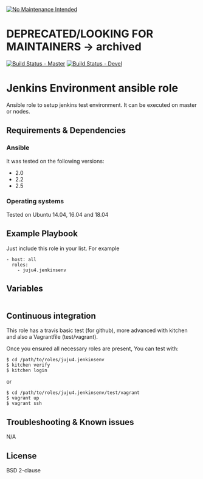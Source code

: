 [![No Maintenance Intended](http://unmaintained.tech/badge.svg)](http://unmaintained.tech/)
# DEPRECATED/LOOKING FOR MAINTAINERS -> archived

[![Build Status - Master](https://travis-ci.com/juju4/ansible-jenkinsenv.svg?branch=master)](https://travis-ci.com/juju4/ansible-jenkinsenv)
[![Build Status - Devel](https://travis-ci.com/juju4/ansible-jenkinsenv.svg?branch=devel)](https://travis-ci.com/juju4/ansible-jenkinsenv/branches)
# Jenkins Environment ansible role

Ansible role to setup jenkins test environment. It can be executed on master or nodes.

## Requirements & Dependencies

### Ansible
It was tested on the following versions:
 * 2.0
 * 2.2
 * 2.5

### Operating systems

Tested on Ubuntu 14.04, 16.04 and 18.04

## Example Playbook

Just include this role in your list.
For example

```
- host: all
  roles:
    - juju4.jenkinsenv
```

## Variables

```
```

## Continuous integration

This role has a travis basic test (for github), more advanced with kitchen and also a Vagrantfile (test/vagrant).

Once you ensured all necessary roles are present, You can test with:
```
$ cd /path/to/roles/juju4.jenkinsenv
$ kitchen verify
$ kitchen login
```
or
```
$ cd /path/to/roles/juju4.jenkinsenv/test/vagrant
$ vagrant up
$ vagrant ssh
```

## Troubleshooting & Known issues

N/A

## License

BSD 2-clause

